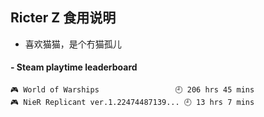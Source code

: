 ## Ricter Z 食用说明
- 喜欢猫猫，是个冇猫孤儿

<!-- steam-box start -->
#### - Steam playtime leaderboard
```text
🎮 World of Warships                 🕘 206 hrs 45 mins
🎮 NieR Replicant ver.1.22474487139... 🕘 13 hrs 7 mins
```
<!-- Powered by https://github.com/YouEclipse/steam-box . -->
<!-- steam-box end -->
